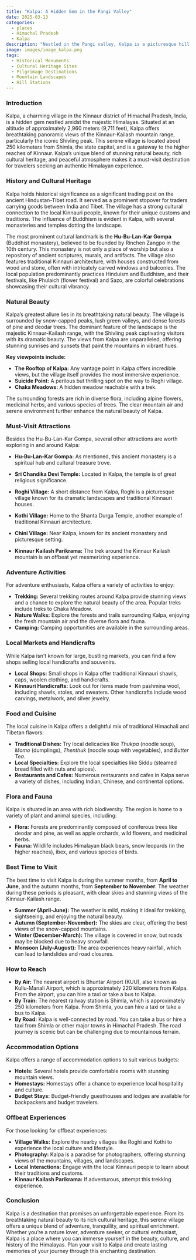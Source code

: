 ```yaml
---
title: "Kalpa: A Hidden Gem in the Pangi Valley"
date: 2025-03-13
categories:
  - places
  - Himachal Pradesh
  - Kalpa
description: "Nestled in the Pangi valley, Kalpa is a picturesque hill station in Himachal Pradesh. Known for its stunning natural beauty, Kalpa boasts lush apple orchards and breathtaking views of snow-capped Himalayan peaks. The town offers a serene environment and is a haven for nature lovers and adventure enthusiasts alike, with places like Chandan Dhar Fort nearby."
image: images/image_kalpa.png
tags: 
  - Historical Monuments
  - Cultural Heritage Sites
  - Pilgrimage Destinations
  - Mountain Landscapes
  - Hill Stations
---
```



### **Introduction**

Kalpa, a charming village in the Kinnaur district of Himachal Pradesh, India, is a hidden gem nestled amidst the majestic Himalayas. Situated at an altitude of approximately 2,960 meters (9,711 feet), Kalpa offers breathtaking panoramic views of the Kinnaur-Kailash mountain range, particularly the iconic Shivling peak. This serene village is located about 250 kilometers from Shimla, the state capital, and is a gateway to the higher reaches of Kinnaur. Kalpa’s unique blend of stunning natural beauty, rich cultural heritage, and peaceful atmosphere makes it a must-visit destination for travelers seeking an authentic Himalayan experience.

### **History and Cultural Heritage**

Kalpa holds historical significance as a significant trading post on the ancient Hindustan-Tibet road. It served as a prominent stopover for traders carrying goods between India and Tibet. The village has a strong cultural connection to the local Kinnauri people, known for their unique customs and traditions. The influence of Buddhism is evident in Kalpa, with several monasteries and temples dotting the landscape.

The most prominent cultural landmark is the **Hu-Bu-Lan-Kar Gompa** (Buddhist monastery), believed to be founded by Rinchen Zangpo in the 10th century. This monastery is not only a place of worship but also a repository of ancient scriptures, murals, and artifacts. The village also features traditional Kinnauri architecture, with houses constructed from wood and stone, often with intricately carved windows and balconies. The local population predominantly practices Hinduism and Buddhism, and their festivals, like Phulaich (flower festival) and Sazo, are colorful celebrations showcasing their cultural vibrancy.

###  **Natural Beauty**

Kalpa’s greatest allure lies in its breathtaking natural beauty. The village is surrounded by snow-capped peaks, lush green valleys, and dense forests of pine and deodar trees. The dominant feature of the landscape is the majestic Kinnaur-Kailash range, with the Shivling peak captivating visitors with its dramatic beauty. The views from Kalpa are unparalleled, offering stunning sunrises and sunsets that paint the mountains in vibrant hues.

**Key viewpoints include:**

*   **The Rooftop of Kalpa:** Any vantage point in Kalpa offers incredible views, but the village itself provides the most immersive experience.
*   **Suicide Point:** A perilous but thrilling spot on the way to Roghi village.
*   **Chaka Meadows:** A hidden meadow reachable with a trek.

The surrounding forests are rich in diverse flora, including alpine flowers, medicinal herbs, and various species of trees. The clear mountain air and serene environment further enhance the natural beauty of Kalpa.



### **Must-Visit Attractions**

Besides the Hu-Bu-Lan-Kar Gompa, several other attractions are worth exploring in and around Kalpa:

*   **Hu-Bu-Lan-Kar Gompa:** As mentioned, this ancient monastery is a spiritual hub and cultural treasure trove.
*   **Sri Chandika Devi Temple:** Located in Kalpa, the temple is of great religious significance.

*   **Roghi Village:** A short distance from Kalpa, Roghi is a picturesque village known for its dramatic landscapes and traditional Kinnauri houses.
*   **Kothi Village:** Home to the Shanta Durga Temple, another example of traditional Kinnauri architecture.
*   **Chini Village:** Near Kalpa, known for its ancient monastery and picturesque setting.
*   **Kinnaur Kailash Parikrama:** The trek around the Kinnaur Kailash mountain is an offbeat yet mesmerizing experience.



### **Adventure Activities**

For adventure enthusiasts, Kalpa offers a variety of activities to enjoy:

*   **Trekking:** Several trekking routes around Kalpa provide stunning views and a chance to explore the natural beauty of the area. Popular treks include treks to Chaka Meadow.
*   **Nature Walks:** Explore the forests and trails surrounding Kalpa, enjoying the fresh mountain air and the diverse flora and fauna.
*   **Camping:** Camping opportunities are available in the surrounding areas.

### **Local Markets and Handicrafts**

While Kalpa isn't known for large, bustling markets, you can find a few shops selling local handicrafts and souvenirs.

*   **Local Shops:** Small shops in Kalpa offer traditional Kinnauri shawls, caps, woolen clothing, and handicrafts.
*   **Kinnauri Handicrafts:** Look out for items made from pashmina wool, including shawls, stoles, and sweaters. Other handicrafts include wood carvings, metalwork, and silver jewelry.

### **Food and Cuisine**

The local cuisine in Kalpa offers a delightful mix of traditional Himachali and Tibetan flavors:

*   **Traditional Dishes:** Try local delicacies like *Thukpa* (noodle soup), *Momo* (dumplings), *Thenthuk* (noodle soup with vegetables), and *Butter Tea*.
*   **Local Specialties:** Explore the local specialties like Siddu (steamed bread filled with nuts and spices).
*   **Restaurants and Cafes:** Numerous restaurants and cafes in Kalpa serve a variety of dishes, including Indian, Chinese, and continental options.



### **Flora and Fauna**

Kalpa is situated in an area with rich biodiversity. The region is home to a variety of plant and animal species, including:

*   **Flora:** Forests are predominantly composed of coniferous trees like deodar and pine, as well as apple orchards, wild flowers, and medicinal herbs.
*   **Fauna:** Wildlife includes Himalayan black bears, snow leopards (in the higher reaches), ibex, and various species of birds.



### **Best Time to Visit**

The best time to visit Kalpa is during the summer months, from **April to June**, and the autumn months, from **September to November**. The weather during these periods is pleasant, with clear skies and stunning views of the Kinnaur-Kailash range.

*   **Summer (April-June):** The weather is mild, making it ideal for trekking, sightseeing, and enjoying the natural beauty.
*   **Autumn (September-November):** The skies are clear, offering the best views of the snow-capped mountains.
*   **Winter (December-March):** The village is covered in snow, but roads may be blocked due to heavy snowfall.
*   **Monsoon (July-August):** The area experiences heavy rainfall, which can lead to landslides and road closures.



### **How to Reach**

*   **By Air:** The nearest airport is Bhuntar Airport (KUU), also known as Kullu-Manali Airport, which is approximately 220 kilometers from Kalpa. From the airport, you can hire a taxi or take a bus to Kalpa.
*   **By Train:** The nearest railway station is Shimla, which is approximately 250 kilometers from Kalpa. From Shimla, you can hire a taxi or take a bus to Kalpa.
*   **By Road:** Kalpa is well-connected by road. You can take a bus or hire a taxi from Shimla or other major towns in Himachal Pradesh. The road journey is scenic but can be challenging due to mountainous terrain.

### **Accommodation Options**

Kalpa offers a range of accommodation options to suit various budgets:

*   **Hotels:** Several hotels provide comfortable rooms with stunning mountain views.
*   **Homestays:** Homestays offer a chance to experience local hospitality and culture.
*   **Budget Stays:** Budget-friendly guesthouses and lodges are available for backpackers and budget travelers.



### **Offbeat Experiences**

For those looking for offbeat experiences:

*   **Village Walks:** Explore the nearby villages like Roghi and Kothi to experience the local culture and lifestyle.
*   **Photography:** Kalpa is a paradise for photographers, offering stunning views of the mountains, villages, and landscapes.
*   **Local Interactions:** Engage with the local Kinnauri people to learn about their traditions and customs.
*   **Kinnaur Kailash Parikrama:** If adventurous, attempt this trekking experience.

### **Conclusion**

Kalpa is a destination that promises an unforgettable experience. From its breathtaking natural beauty to its rich cultural heritage, this serene village offers a unique blend of adventure, tranquility, and spiritual enrichment. Whether you’re a nature lover, adventure seeker, or cultural enthusiast, Kalpa is a place where you can immerse yourself in the beauty, culture, and history of the Himalayas. Plan your visit to Kalpa and create lasting memories of your journey through this enchanting destination.


